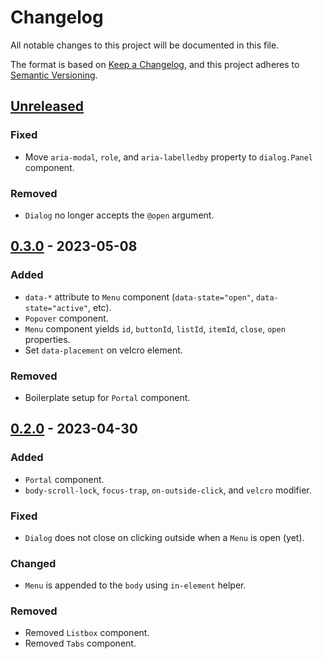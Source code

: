 # Changelog

All notable changes to this project will be documented in this file.

The format is based on [Keep a Changelog](https://keepachangelog.com/en/1.0.0/),
and this project adheres to [Semantic Versioning](https://semver.org/spec/v2.0.0.html).

## [Unreleased]

### Fixed
- Move `aria-modal`, `role`, and `aria-labelledby` property to `dialog.Panel` component.

### Removed
- `Dialog` no longer accepts the `@open` argument.

## [0.3.0] - 2023-05-08

### Added
- `data-*` attribute to `Menu` component (`data-state="open"`, `data-state="active"`, etc).
- `Popover` component.
- `Menu` component yields `id`, `buttonId`, `listId`, `itemId`, `close`, `open` properties.
- Set `data-placement` on velcro element.

### Removed
- Boilerplate setup for `Portal` component.

## [0.2.0] - 2023-04-30

### Added
- `Portal` component.
- `body-scroll-lock`, `focus-trap`, `on-outside-click`, and `velcro` modifier.

### Fixed
- `Dialog` does not close on clicking outside when a `Menu` is open (yet).

### Changed
- `Menu` is appended to the `body` using `in-element` helper.

### Removed
- Removed `Listbox` component.
- Removed `Tabs` component.

[unreleased]: https://github.com/abeidahmed/ember-primitiveui/compare/v0.3.0...HEAD
[0.3.0]: https://github.com/abeidahmed/ember-primitiveui/compare/v0.2.0...v0.3.0
[0.2.0]: https://github.com/abeidahmed/ember-primitiveui/releases/tag/v0.2.0
